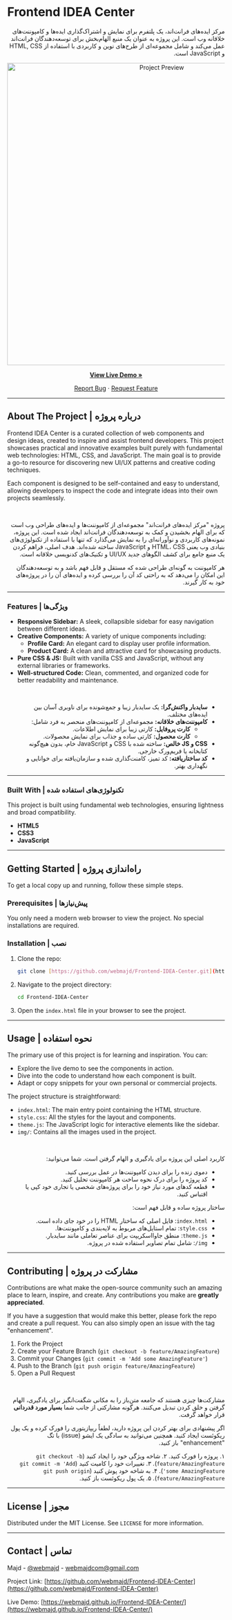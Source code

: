 # Frontend IDEA Center

<div dir="rtl" align="right">

مرکز ایده‌های فرانت‌اند، یک پلتفرم برای نمایش و اشتراک‌گذاری ایده‌ها و کامپوننت‌های خلاقانه وب است. این پروژه به عنوان یک منبع الهام‌بخش برای توسعه‌دهندگان فرانت‌اند عمل می‌کند و شامل مجموعه‌ای از طرح‌های نوین و کاربردی با استفاده از HTML, CSS و JavaScript است.

</div>

<div align="center">
  <img src="https://webmajd.github.io/Frontend-IDEA-Center/assets/img/preview.png" alt="Project Preview" width="700">
</div>

<p align="center">
  <a href="https://webmajd.github.io/Frontend-IDEA-Center/" target="_blank"><strong>View Live Demo »</strong></a>
</p>

<p align="center">
  <a href="https://github.com/webmajd/Frontend-IDEA-Center/issues">Report Bug</a>
  ·
  <a href="https://github.com/webmajd/Frontend-IDEA-Center/issues">Request Feature</a>
</p>

---

## About The Project | درباره پروژه

<div dir="ltr" align="left">

Frontend IDEA Center is a curated collection of web components and design ideas, created to inspire and assist frontend developers. This project showcases practical and innovative examples built purely with fundamental web technologies: HTML, CSS, and JavaScript. The main goal is to provide a go-to resource for discovering new UI/UX patterns and creative coding techniques.

Each component is designed to be self-contained and easy to understand, allowing developers to inspect the code and integrate ideas into their own projects seamlessly.

</div>

<br>

<div dir="rtl" align="right">

پروژه "مرکز ایده‌های فرانت‌اند" مجموعه‌ای از کامپوننت‌ها و ایده‌های طراحی وب است که برای الهام بخشیدن و کمک به توسعه‌دهندگان فرانت‌اند ایجاد شده است. این پروژه، نمونه‌های کاربردی و نوآورانه‌ای را به نمایش می‌گذارد که تنها با استفاده از تکنولوژی‌های بنیادی وب یعنی HTML، CSS و JavaScript ساخته شده‌اند. هدف اصلی، فراهم کردن یک منبع جامع برای کشف الگوهای جدید UI/UX و تکنیک‌های کدنویسی خلاقانه است.

هر کامپوننت به گونه‌ای طراحی شده که مستقل و قابل فهم باشد و به توسعه‌دهندگان این امکان را می‌دهد که به راحتی کد آن را بررسی کرده و ایده‌های آن را در پروژه‌های خود به کار گیرند.

</div>

---

### Features | ویژگی‌ها

<div dir="ltr" align="left">

- **Responsive Sidebar:** A sleek, collapsible sidebar for easy navigation between different ideas.
- **Creative Components:** A variety of unique components including:
  - **Profile Card:** An elegant card to display user profile information.
  - **Product Card:** A clean and attractive card for showcasing products.
- **Pure CSS & JS:** Built with vanilla CSS and JavaScript, without any external libraries or frameworks.
- **Well-structured Code:** Clean, commented, and organized code for better readability and maintenance.

</div>

<br>

<div dir="rtl" align="right">

- **سایدبار واکنش‌گرا:** یک سایدبار زیبا و جمع‌شونده برای ناوبری آسان بین ایده‌های مختلف.
- **کامپوننت‌های خلاقانه:** مجموعه‌ای از کامپوننت‌های منحصر به فرد شامل:
  - **کارت پروفایل:** کارتی زیبا برای نمایش اطلاعات.
  - **کارت محصول:** کارتی ساده و جذاب برای نمایش محصولات.
- **CSS و JS خالص:** ساخته شده با CSS و JavaScript خام، بدون هیچ‌گونه کتابخانه یا فریم‌ورک خارجی.
- **کد ساختاریافته:** کد تمیز، کامنت‌گذاری شده و سازمان‌یافته برای خوانایی و نگهداری بهتر.

</div>

---

### Built With | تکنولوژی‌های استفاده شده

This project is built using fundamental web technologies, ensuring lightness and broad compatibility.

* **HTML5**
* **CSS3**
* **JavaScript**

---

## Getting Started | راه‌اندازی پروژه

To get a local copy up and running, follow these simple steps.

### Prerequisites | پیش‌نیازها

You only need a modern web browser to view the project. No special installations are required.

### Installation | نصب

1.  Clone the repo:
    ```sh
    git clone [https://github.com/webmajd/Frontend-IDEA-Center.git](https://github.com/webmajd/Frontend-IDEA-Center.git)
    ```
2.  Navigate to the project directory:
    ```sh
    cd Frontend-IDEA-Center
    ```
3.  Open the `index.html` file in your browser to see the project.

---

## Usage | نحوه استفاده

<div dir="ltr" align="left">

The primary use of this project is for learning and inspiration. You can:
- Explore the live demo to see the components in action.
- Dive into the code to understand how each component is built.
- Adapt or copy snippets for your own personal or commercial projects.

The project structure is straightforward:
- `index.html`: The main entry point containing the HTML structure.
- `style.css`: All the styles for the layout and components.
- `theme.js`: The JavaScript logic for interactive elements like the sidebar.
- `img/`: Contains all the images used in the project.

</div>

<br>

<div dir="rtl" align="right">

کاربرد اصلی این پروژه برای یادگیری و الهام گرفتن است. شما می‌توانید:
- دموی زنده را برای دیدن کامپوننت‌ها در عمل بررسی کنید.
- کد پروژه را برای درک نحوه ساخت هر کامپوننت تحلیل کنید.
- قطعه کدهای مورد نیاز خود را برای پروژه‌های شخصی یا تجاری خود کپی یا اقتباس کنید.

ساختار پروژه ساده و قابل فهم است:
- `index.html`: فایل اصلی که ساختار HTML را در خود جای داده است.
- `style.css`: تمام استایل‌های مربوط به لایه‌بندی و کامپوننت‌ها.
- `theme.js`: منطق جاوااسکریپت برای عناصر تعاملی مانند سایدبار.
- `img/`: شامل تمام تصاویر استفاده شده در پروژه.

</div>

---

## Contributing | مشارکت در پروژه

<div dir="ltr" align="left">

Contributions are what make the open-source community such an amazing place to learn, inspire, and create. Any contributions you make are **greatly appreciated**.

If you have a suggestion that would make this better, please fork the repo and create a pull request. You can also simply open an issue with the tag "enhancement".

1.  Fork the Project
2.  Create your Feature Branch (`git checkout -b feature/AmazingFeature`)
3.  Commit your Changes (`git commit -m 'Add some AmazingFeature'`)
4.  Push to the Branch (`git push origin feature/AmazingFeature`)
5.  Open a Pull Request

</div>

<br>

<div dir="rtl" align="right">

مشارکت‌ها چیزی هستند که جامعه متن‌باز را به مکانی شگفت‌انگیز برای یادگیری، الهام گرفتن و خلق کردن تبدیل می‌کنند. هرگونه مشارکتی از جانب شما **بسیار مورد قدردانی** قرار خواهد گرفت.

اگر پیشنهادی برای بهتر کردن این پروژه دارید، لطفاً ریپازیتوری را فورک کرده و یک پول ریکوئست ایجاد کنید. همچنین می‌توانید به سادگی یک ایشو (issue) با تگ "enhancement" باز کنید.

۱. پروژه را فورک کنید.
۲. شاخه ویژگی خود را ایجاد کنید (`git checkout -b feature/AmazingFeature`).
۳. تغییرات خود را کامیت کنید (`git commit -m 'Add some AmazingFeature'`).
۴. به شاخه خود پوش کنید (`git push origin feature/AmazingFeature`).
۵. یک پول ریکوئست باز کنید.

</div>

---

## License | مجوز

Distributed under the MIT License. See `LICENSE` for more information.

---

## Contact | تماس

Majd - [@webmajd](https://github.com/webmajd) - webmajdcom@gmail.com

Project Link: [https://github.com/webmajd/Frontend-IDEA-Center](https://github.com/webmajd/Frontend-IDEA-Center)

Live Demo: [https://webmajd.github.io/Frontend-IDEA-Center/](https://webmajd.github.io/Frontend-IDEA-Center/)

</div>